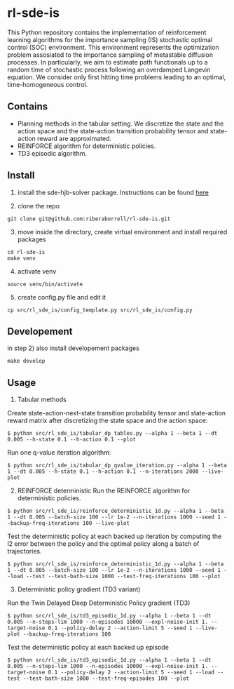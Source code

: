 # rl-sde-is

This Python repository contains the implementation of reinforcement learning algorithms for the importance sampling (IS) stochastic optimal control (SOC) environment. This environment represents the optimization problem assosiated to the importance sampling of metastable diffusion processes. In particularly, we aim to estimate path functionals up to a random time of stochastic process following an overdamped Langevin equation. We consider only first hitting time problems leading to an optimal, time-homogeneous control.

## Contains

- Planning methods in the tabular setting. We discretize the state and the action space and the state-action transition probability tensor and state-action reward are approximated.
- REINFORCE algorithm for deterministic policies. 
- TD3 episodic algorithm.

## Install

1. install the sde-hjb-solver package. Instructions can be found [here](https://github.com/riberaborrell/sde-hjb-solver)

2. clone the repo 
```
git clone git@github.com:riberaborrell/rl-sde-is.git
```

3. move inside the directory, create virtual environment and install required packages
```
cd rl-sde-is
make venv
```


4. activate venv
```
source venv/bin/activate
```

5. create config.py file and edit it
```
cp src/rl_sde_is/config_template.py src/rl_sde_is/config.py
```


## Developement

in step 2) also install developement packages
```
make develop
```

## Usage
1. Tabular methods

Create state-action-next-state transition probability tensor and state-action reward matrix after discretizing the state space and the action space:
```
$ python src/rl_sde_is/tabular_dp_tables.py --alpha 1 --beta 1 --dt 0.005 --h-state 0.1 --h-action 0.1 --plot
```

Run one q-value iteration algorithm:
```
$ python src/rl_sde_is/tabular_dp_qvalue_iteration.py --alpha 1 --beta 1 --dt 0.005 --h-state 0.1 --h-action 0.1 --n-iterations 2000 --live-plot
```


2. REINFORCE deterministic
Run the REINFORCE algorithm for deterministic policies.
```
$ python src/rl_sde_is/reinforce_deterministic_1d.py --alpha 1 --beta 1 --dt 0.005 --batch-size 100 --lr 1e-2 --n-iterations 1000 --seed 1 --backup-freq-iterations 100 --live-plot
```
Test the deterministic policy at each backed up iteration by computing the l2 error between the policy and the optimal policy along a batch of trajectories.
```
$ python src/rl_sde_is/reinforce_deterministic_1d.py --alpha 1 --beta 1 --dt 0.005 --batch-size 100 --lr 1e-2 --n-iterations 1000 --seed 1 --load --test --test-bath-size 1000 --test-freq-iterations 100 --plot
```


3. Deterministic policy gradient (TD3 variant)

Run the Twin Delayed Deep Deterministic Policy gradient (TD3)
```
$ python src/rl_sde_is/td3_episodic_1d.py --alpha 1 --beta 1 --dt 0.005 --n-steps-lim 1000 --n-episodes 10000 --expl-noise-init 1. --target-noise 0.1 --policy-delay 2 --action-limit 5 --seed 1 --live-plot --backup-freq-iterations 100
```
Test the deterministic policy at each backed up episode
```
$ python src/rl_sde_is/td3_episodic_1d.py --alpha 1 --beta 1 --dt 0.005 --n-steps-lim 1000 --n-episodes 10000 --expl-noise-init 1. --target-noise 0.1 --policy-delay 2 --action-limit 5 --seed 1 --load --test --test-bath-size 1000 --test-freq-episodes 100 --plot
```
